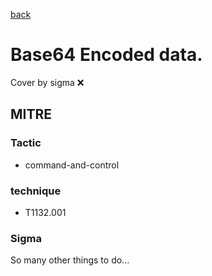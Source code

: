 [back](../index.md)
# Base64 Encoded data.
Cover by sigma :x: 

## MITRE
### Tactic
  - command-and-control

### technique
  - T1132.001

### Sigma

 So many other things to do...